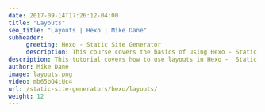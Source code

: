 ```yaml
---
date: 2017-09-14T17:26:12-04:00
title: "Layouts"
seo_title: "Layouts | Hexo | Mike Dane"
subheader:
     greeting: Hexo - Static Site Generator
     description: This course covers the basics of using Hexo - Static Site Generator. Work your way through the articles and we'll teach you everything you need to know to create a professional and scalable website or blog!
description: This tutorial covers how to use layouts in Hexo -  Static Site Generator.
author: Mike Dane
image: layouts.png
video: mb65bQ4iUc4
url: /static-site-generators/hexo/layouts/
weight: 12
---
```

